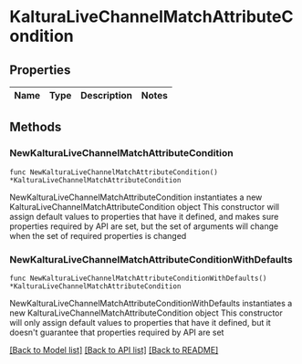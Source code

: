 # KalturaLiveChannelMatchAttributeCondition

## Properties

Name | Type | Description | Notes
------------ | ------------- | ------------- | -------------

## Methods

### NewKalturaLiveChannelMatchAttributeCondition

`func NewKalturaLiveChannelMatchAttributeCondition() *KalturaLiveChannelMatchAttributeCondition`

NewKalturaLiveChannelMatchAttributeCondition instantiates a new KalturaLiveChannelMatchAttributeCondition object
This constructor will assign default values to properties that have it defined,
and makes sure properties required by API are set, but the set of arguments
will change when the set of required properties is changed

### NewKalturaLiveChannelMatchAttributeConditionWithDefaults

`func NewKalturaLiveChannelMatchAttributeConditionWithDefaults() *KalturaLiveChannelMatchAttributeCondition`

NewKalturaLiveChannelMatchAttributeConditionWithDefaults instantiates a new KalturaLiveChannelMatchAttributeCondition object
This constructor will only assign default values to properties that have it defined,
but it doesn't guarantee that properties required by API are set


[[Back to Model list]](../README.md#documentation-for-models) [[Back to API list]](../README.md#documentation-for-api-endpoints) [[Back to README]](../README.md)


